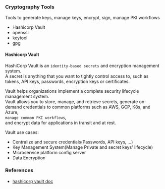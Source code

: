 ### Cryptography Tools
Tools to generate keys, manage keys, encrypt, sign, manage PKI workflows
- Hashicorp Vault
- openssl
- keytool
- gpg

#### Hashicorp Vault
HashiCorp Vault is an `identity-based secrets` and encryption management system.     
A secret is anything that you want to tightly control access to, such as tokens, API keys, passwords, encryption keys or certificates.    

Vault helps organizations implement a complete security lifecycle management system.     
Vault allows you to store, manage, and retrieve secrets, generate on-demand credentials to common platforms such as AWS, GCP, K8s, and Azure,    
`manage common PKI workflows`,     
and encrypt data for applications in transit and at rest.     

Vault use cases:    
- Centralize and secure credentials(Passwords, API keys, ...)
- Key Management System(Manage Private and secret keys' lifecycle)
- Microservice platform config server
- Data Encryption

### References
- [hashicorp vault doc](https://developer.hashicorp.com/vault/docs/what-is-vault)
